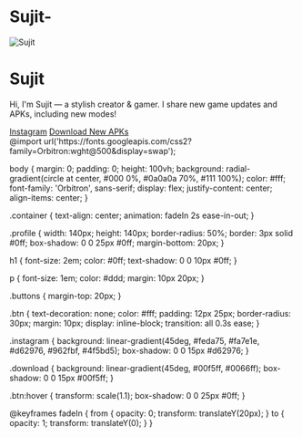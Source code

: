 # Sujit-
<!DOCTYPE html>
<html lang="en">
<head>
  <meta charset="UTF-8" />
  <meta name="viewport" content="width=device-width, initial-scale=1.0" />
  <title>Sujit - Stylish Gamer</title>
  <link rel="stylesheet" href="style.css" />
</head>
<body>
  <div class="container">
    <img src="your-photo.jpg" alt="Sujit" class="profile" />
    <h1>Sujit</h1>
    <p>Hi, I'm Sujit — a stylish creator & gamer. I share new game updates and APKs, including new modes!</p>
    <div class="buttons">
      <a href="https://www.instagram.com/__unlucky__sujit__?igsh=MWRkbHE3bmVreXFlNg==" target="_blank" class="btn instagram">Instagram</a>
      <a href="#" class="btn download">Download New APKs</a>
    </div>
  </div>
</body>
</html>
@import url('https://fonts.googleapis.com/css2?family=Orbitron:wght@500&display=swap');

body {
  margin: 0;
  padding: 0;
  height: 100vh;
  background: radial-gradient(circle at center, #000 0%, #0a0a0a 70%, #111 100%);
  color: #fff;
  font-family: 'Orbitron', sans-serif;
  display: flex;
  justify-content: center;
  align-items: center;
}

.container {
  text-align: center;
  animation: fadeIn 2s ease-in-out;
}

.profile {
  width: 140px;
  height: 140px;
  border-radius: 50%;
  border: 3px solid #0ff;
  box-shadow: 0 0 25px #0ff;
  margin-bottom: 20px;
}

h1 {
  font-size: 2em;
  color: #0ff;
  text-shadow: 0 0 10px #0ff;
}

p {
  font-size: 1em;
  color: #ddd;
  margin: 10px 20px;
}

.buttons {
  margin-top: 20px;
}

.btn {
  text-decoration: none;
  color: #fff;
  padding: 12px 25px;
  border-radius: 30px;
  margin: 10px;
  display: inline-block;
  transition: all 0.3s ease;
}

.instagram {
  background: linear-gradient(45deg, #feda75, #fa7e1e, #d62976, #962fbf, #4f5bd5);
  box-shadow: 0 0 15px #d62976;
}

.download {
  background: linear-gradient(45deg, #00f5ff, #0066ff);
  box-shadow: 0 0 15px #00f5ff;
}

.btn:hover {
  transform: scale(1.1);
  box-shadow: 0 0 25px #0ff;
}

@keyframes fadeIn {
  from { opacity: 0; transform: translateY(20px); }
  to { opacity: 1; transform: translateY(0); }
}
